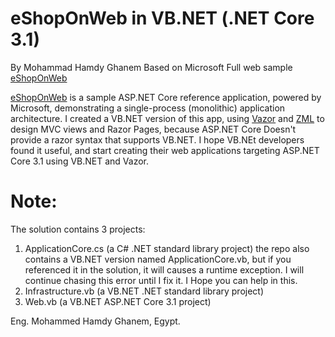 ﻿# eShopOnWeb in VB.NET (.NET Core 3.1)
By Mohammad Hamdy Ghanem
Based on Microsoft Full web sample [eShopOnWeb](https://github.com/dotnet-architecture/eShopOnWeb)

[eShopOnWeb](https://github.com/dotnet-architecture/eShopOnWeb) is a sample ASP.NET Core reference application, powered by Microsoft, demonstrating a single-process (monolithic) application architecture.
I created a VB.NET version of this app, using [Vazor](https://github.com/VBAndCs/Vazor) and [ZML](https://github.com/VBAndCs/ZML) to design MVC views and Razor Pages, because ASP.NET Core Doesn't provide a razor syntax that supports VB.NET.
I hope VB.NEt developers found it useful, and start creating their web applications targeting ASP.NET Core 3.1 using VB.NET and Vazor.

# Note:
The solution contains 3 projects:
1. ApplicationCore.cs (a C# .NET standard library project)
the repo also contains a VB.NET version named ApplicationCore.vb, but if you referenced it in the solution, it will causes a runtime exception. I will continue chasing this error until I fix it. I Hope you can help in this.
2. Infrastructure.vb (a VB.NET .NET standard library project)
3. Web.vb (a VB.NET ASP.NET Core 3.1 project)

Eng. Mohammed Hamdy Ghanem,
Egypt.

